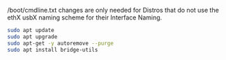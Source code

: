 /boot/cmdline.txt changes are only needed for Distros that do not use the ethX usbX naming scheme for their Interface Naming.

```bash
sudo apt update
sudo apt upgrade
sudo apt-get -y autoremove --purge
sudo apt install bridge-utils
```

